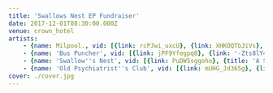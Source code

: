 ```yaml
---
title: 'Swallows Nest EP Fundraiser'
date: 2017-12-01T08:30:00.000Z
venue: crown_hotel
artists:
    - {name: Milpool., vid: [{link: rcPJwi_uxcU}, {link: XHKOQTbJiVs}, {link: n-tdz_d30tk}]}
    - {name: 'Bus Puncher', vid: [{link: jPF9Yfegpq8}, {link: '-Zts8lY4cyg'}]}
    - {name: 'Swallow''s Nest', vid: [{link: PuDW5sggoho}, {title: 'A Subtle Knife for New Doors', link: P9i7NjSt0TU}, {link: 35UUlSPL6PA}]}
    - {name: 'Old Psychiatrist''s Club', vid: [{link: mUHG_Jd365g}, {link: VdDWu4bUGNI}, {link: Azk3-RXDpl4}]}
cover: ./cover.jpg
---
```

